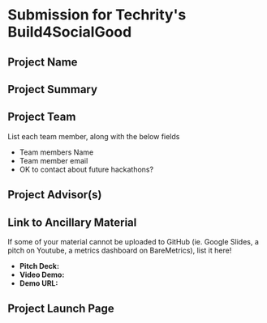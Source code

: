 # Submission for Techrity's Build4SocialGood

## Project Name

## Project Summary

## Project Team
List each team member, along with the below fields

* Team members Name
* Team member email
* OK to contact about future hackathons?

## Project Advisor(s)

## Link to Ancillary Material
If some of your material cannot be uploaded to GitHub (ie. Google Slides, a pitch on Youtube, a metrics dashboard on BareMetrics), list it here!

- **Pitch Deck:**
- **Video Demo:**
- **Demo URL:**

## Project Launch Page
